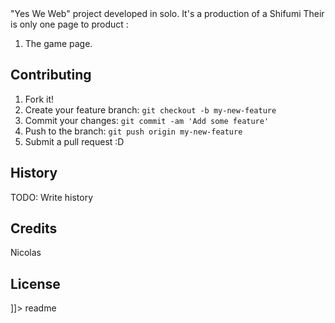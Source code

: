 <snippet>
  <content><![CDATA[
# ${1:Pierre; feuille; ciseaux}

"Yes We Web" project developed in solo. It's a production of a Shifumi
Their is only one page to product :

1. The game page.

## Contributing

1. Fork it!
2. Create your feature branch: `git checkout -b my-new-feature`
3. Commit your changes: `git commit -am 'Add some feature'`
4. Push to the branch: `git push origin my-new-feature`
5. Submit a pull request :D

## History

TODO: Write history

## Credits

Nicolas

## License

]]></content>
  <tabTrigger>readme</tabTrigger>
</snippet>
